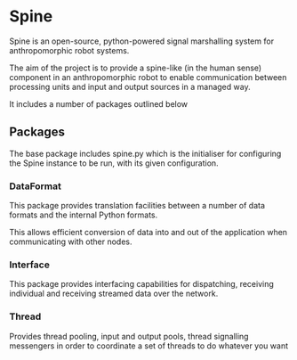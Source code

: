 # Spine

Spine is an open-source, python-powered signal marshalling system for anthropomorphic robot systems.

The aim of the project is to provide a spine-like (in the human sense) component in an anthropomorphic robot to enable communication
between processing units and input and output sources in a managed way.

It includes a number of packages outlined below

## Packages

The base package includes spine.py which is the initialiser for configuring the Spine instance to be run, with its given configuration.

### DataFormat

This package provides translation facilities between a number of data formats and the internal Python formats.

This allows efficient conversion of data into and out of the application when communicating with other nodes.

### Interface

This package provides interfacing capabilities for dispatching, receiving individual and receiving streamed data over the network.

### Thread

Provides thread pooling, input and output pools, thread signalling messengers in order to coordinate a set of threads to do whatever you want